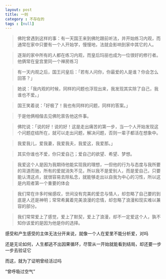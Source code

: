 ```yaml
---
layout: post
title: 一则
category : 不存在的
tags : [null]
---
```


>佛陀曾遇到这样的事：有一天国王来到佛陀跟前听法，并开始练习内观，而通常在家中只要有一个人开始学，慢慢地，法就会影响到家中其它的人。

>逐渐的家中所有的人都在练习内观，而皇后玛丽也成为一位很好的修行者。他俩常在皇宫里同一个禅房练习

>有一天内观之后，国王问皇后：「若有人问你，你最爱的人是谁？你会怎么回答？」

>她说：「我内观的时候，同样的问题也浮现出来，我发现其实除了自己，我谁也不爱。」

>国王笑着说：「好极了！我也有同样的问题，同样的答案。」

>于是他俩相偕去见佛陀禀告他这件事。

>佛陀说：「说的好！说的好！这是走出痛苦的第一步，当一个人开始发现这个问题症结所在，就可以走出问题，解决问题，否则一辈子都活在想象中。

>我爱我儿，爱我妻，我爱我夫，我爱这，我爱那。」

>其实你谁也不爱，你只爱自己；爱自己的欲望、希望、梦想。

>我爱这个人是因为我期待他能实现我的理想，一但他的行为与态度与我所要的背道而驰，所有的爱就消失不见，所以我不是爱别人，而是爱自己，只要能认清这点，就很容易去除私念，就能够走出以自我为中心的习性，所以这是内观者第一个重要的体会

>我们常在许多时候感叹，世间没有完美的爱恋与情人，却忽略了自己要的到底是人还是神明；常常希冀着完美浪漫的恋情，却忽略了浪漫和现实难以兼容的部分。

>我们常常爱上了感觉，爱上了默契，爱上了浪漫，却不一定爱这个人，孰不知你该爱的是因为他是你的选择。


感受和产生感受的主体无法分开来说，就像一个人在爱里不能分析爱，对吗

还是无论如何，人生都逃不出因果循环，尽管从一开始就能看到结局，却还要一步一步去验证它

而这，就为了证明曾经活过吗

“曾呼吸过空气”
